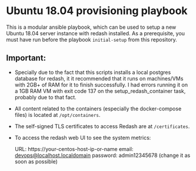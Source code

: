 # Ubuntu 18.04 provisioning playbook

This is a modular ansible playbook, which can be used to setup a new Ubuntu 18.04 server instance with redash installed.
As a prerequisite, you must have run before the playbook `initial-setup` from this repository.

## Important:

- Specially due to the fact that this scripts installs a local
postgres database for redash, it it recommended that it runs on machines/VMs with
2GB+ of RAM for it to finish successfully. I had errors running it on a 1GB RAM
VM with exit code 137 on the setup_redash_container task, probably due to that
fact.

- All content related to the containers (especially the docker-compose files) is located at `/opt/containers`.

- The self-signed TLS certificates to access Redash are at `/certificates`.

- To access the redash web UI to see the system metrics:

    URL: https://your-centos-host-ip-or-name
    email: devops@localhost.localdomain
    password: admin12345678 (change it as soon as possible)


